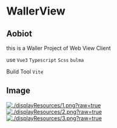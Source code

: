 # WallerView

## Aobiot
this is a Waller Project of Web View Client

use  `Vue3`  `Typescript`   `Scss`  `bulma`

Build Tool `Vite`

## Image
[![./displayResources/1.png?raw=true]()](https://github.com/au-top/waller_view/blob/master/displayResources/1.png?raw=true)
[![./displayResources/2.png?raw=true]()](https://github.com/au-top/waller_view/blob/master/displayResources/1.png?raw=true)
[![./displayResources/3.png?raw=true]()](https://github.com/au-top/waller_view/blob/master/displayResources/1.png?raw=true)
